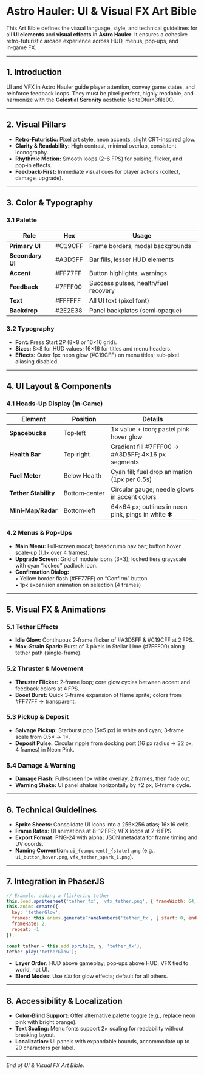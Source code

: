 # Astro Hauler: UI & Visual FX Art Bible

This Art Bible defines the visual language, style, and technical guidelines for all **UI elements** and **visual effects** in **Astro Hauler**. It ensures a cohesive retro-futuristic arcade experience across HUD, menus, pop‑ups, and in‑game FX.

---

## 1. Introduction
UI and VFX in Astro Hauler guide player attention, convey game states, and reinforce feedback loops. They must be pixel‑perfect, highly readable, and harmonize with the **Celestial Serenity** aesthetic citeturn3file0.

---

## 2. Visual Pillars
- **Retro-Futuristic:** Pixel art style, neon accents, slight CRT-inspired glow.
- **Clarity & Readability:** High contrast, minimal overlap, consistent iconography.
- **Rhythmic Motion:** Smooth loops (2–6 FPS) for pulsing, flicker, and pop‑in effects.
- **Feedback-First:** Immediate visual cues for player actions (collect, damage, upgrade).

---

## 3. Color & Typography

### 3.1 Palette
| Role           | Hex       | Usage                                    |
|----------------|-----------|------------------------------------------|
| **Primary UI**   | #C19CFF   | Frame borders, modal backgrounds         |
| **Secondary UI** | #A3D5FF   | Bar fills, lesser HUD elements           |
| **Accent**       | #FF77FF   | Button highlights, warnings              |
| **Feedback**     | #7FFF00   | Success pulses, health/fuel recovery     |
| **Text**         | #FFFFFF   | All UI text (pixel font)                |
| **Backdrop**     | #2E2E38   | Panel backplates (semi‑opaque)          |

### 3.2 Typography
- **Font:** Press Start 2P (8×8 or 16×16 grid).
- **Sizes:** 8×8 for HUD values; 16×16 for titles and menu headers.
- **Effects:** Outer 1px neon glow (#C19CFF) on menu titles; sub‑pixel aliasing disabled.

---

## 4. UI Layout & Components

### 4.1 Heads‑Up Display (In‑Game)
| Element              | Position        | Details                                                 |
|----------------------|-----------------|---------------------------------------------------------|
| **Spacebucks**         | Top‑left        | 1× value + icon; pastel pink hover glow                 |
| **Health Bar**         | Top‑right       | Gradient fill #7FFF00 → #A3D5FF; 4×16 px segments        |
| **Fuel Meter**         | Below Health    | Cyan fill; fuel drop animation (1px per 0.5s)           |
| **Tether Stability**   | Bottom‑center   | Circular gauge; needle glows in accent colors           |
| **Mini‑Map/Radar**     | Bottom‑left     | 64×64 px; outlines in neon pink, pings in white ✱       |

### 4.2 Menus & Pop‑Ups
- **Main Menu:** Full‑screen modal; breadcrumb nav bar; button hover scale‑up (1.1× over 4 frames).
- **Upgrade Screen:** Grid of module icons (3×3); locked tiers grayscale with cyan “locked” padlock icon.
- **Confirmation Dialog:** <br> • Yellow border flash (#FF77FF) on “Confirm” button<br> • 1px expansion animation on selection (4 frames)

---

## 5. Visual FX & Animations

### 5.1 Tether Effects
- **Idle Glow:** Continuous 2‑frame flicker of #A3D5FF & #C19CFF at 2 FPS.
- **Max‑Strain Spark:** Burst of 3 pixels in Stellar Lime (#7FFF00) along tether path (single-frame).

### 5.2 Thruster & Movement
- **Thruster Flicker:** 2‑frame loop; core glow cycles between accent and feedback colors at 4 FPS.
- **Boost Burst:** Quick 3‑frame expansion of flame sprite; colors from #FF77FF → transparent.

### 5.3 Pickup & Deposit
- **Salvage Pickup:** Starburst pop (5×5 px) in white and cyan; 3‑frame scale from 0.5× → 1×.
- **Deposit Pulse:** Circular ripple from docking port (16 px radius → 32 px, 4 frames) in Neon Pink.

### 5.4 Damage & Warning
- **Damage Flash:** Full‑screen 1px white overlay, 2 frames, then fade out.
- **Warning Shake:** UI panel shakes horizontally by ±2 px, 6‑frame cycle.

---

## 6. Technical Guidelines
- **Sprite Sheets:** Consolidate UI icons into a 256×256 atlas; 16×16 cells.
- **Frame Rates:** UI animations at 8–12 FPS; VFX loops at 2–6 FPS.
- **Export Format:** PNG‑24 with alpha; JSON metadata for frame timing and UV coords.
- **Naming Convention:** `ui_{component}_{state}.png` (e.g., `ui_button_hover.png`, `vfx_tether_spark_1.png`).

---

## 7. Integration in PhaserJS
```js
// Example: adding a flickering tether
this.load.spritesheet('tether_fx', 'vfx_tether.png', { frameWidth: 64, frameHeight: 4 });
this.anims.create({
  key: 'tetherGlow',
  frames: this.anims.generateFrameNumbers('tether_fx', { start: 0, end: 1 }),
  frameRate: 2,
  repeat: -1
});

const tether = this.add.sprite(x, y, 'tether_fx');
tether.play('tetherGlow');
```
- **Layer Order:** HUD above gameplay; pop‑ups above HUD; VFX tied to world, not UI.
- **Blend Modes:** Use `ADD` for glow effects; default for all others.

---

## 8. Accessibility & Localization
- **Color‑Blind Support:** Offer alternative palette toggle (e.g., replace neon pink with bright orange).
- **Text Scaling:** Menu fonts support 2× scaling for readability without breaking layout.
- **Localization:** UI panels with expandable bounds, accommodate up to 20 characters per label.

---

*End of UI & Visual FX Art Bible.*

